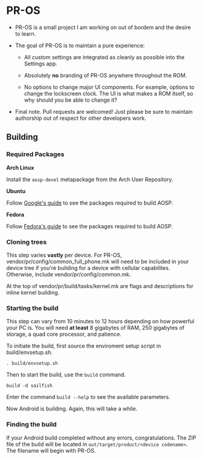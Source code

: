 # PR-OS


 - PR-OS is a small project I am working on out of bordem and the desire to learn.

 - The goal of PR-OS is to maintain a pure experience:

   + All custom settings are integrated as cleanly as possible into the Settings app.

   + Absolutely __no__ branding of PR-OS anywhere throughout the ROM.

   + No options to change major UI components. For example, options to change the lockscreen clock. The UI is what makes a ROM itself, so why should you be able to change it?

 - Final note. Pull requests are welcomed! Just please be sure to maintain authorship out of respect for other developers work.

## Building


### Required Packages


   **Arch Linux**

   Install the `aosp-devel` metapackage from the Arch User Repository.



   **Ubuntu**

   Follow [Google's guide](https://source.android.com/setup/build/initializing) to see the packages required to build AOSP.



   **Fedora**

   Follow [Fedora's guide](https://fedoraproject.org/wiki/HOWTO_Setup_Android_Development#Compiling_Android_from_Source) to see the packages required to build AOSP.


### Cloning trees
This step varies __vastly__ per device. For PR-OS, vendor/pr/config/common_full_phone.mk will need to be included in your device tree if you're building for a device with cellular capabilites. Otherwise, include vendor/pr/config/common.mk.


At the top of vendor/pr/build/tasks/kernel.mk are flags and descriptions for inline kernel building.


### Starting the build
This step can vary from 10 minutes to 12 hours depending on how powerful your PC is. You will need __at least__ 8 gigabytes of RAM, 250 gigabytes of storage, a quad core processor, and patience.


To initiate the build, first source the enviroment setup script in build/envsetup.sh.
```
. build/envsetup.sh
```
Then to start the build, use the `build` command.
```
build -d sailfish
```
Enter the command `build --help` to see the available parameters.


Now Android is building. Again, this will take a while.


### Finding the build
If your Android build completed without any errors, congratulations. The ZIP file of the build will be located in `out/target/product/<device codename>`. The filename will begin with PR-OS.
